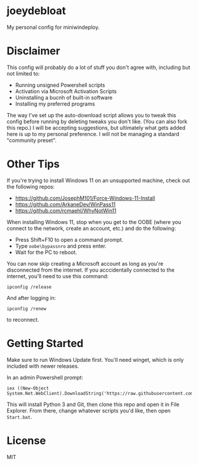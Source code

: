 # joeydebloat
My personal config for miniwindeploy.

# Disclaimer

This config will probably do a lot of stuff you don't agree with, including but not limited to:

- Running unsigned Powershell scripts
- Activation via Microsoft Activation Scripts
- Uninstalling a bucnh of built-in software
- Installing my preferred programs

The way I've set up the auto-download script allows you to tweak this config before running by deleting tweaks you don't like. (You can also fork this repo.) I will be accepting suggestions, but ultimately what gets added here is up to my personal preference. I will not be managing a standard "community preset".

# Other Tips

If you're trying to install Windows 11 on an unsupported machine, check out the following repos:
- <https://github.com/JosephM101/Force-Windows-11-Install>
- <https://github.com/ArkaneDev/WinPass11>
- <https://github.com/rcmaehl/WhyNotWin11>

When installing Windows 11, stop when you get to the OOBE (where you connect to the network, create an account, etc.) and do the following:

- Press Shift+F10 to open a command prompt.
- Type `oobe\bypassnro` and press enter.
- Wait for the PC to reboot.

You can now skip creating a Microsoft account as long as you're disconnected from the internet. If you acccidentally connected to the internet, you'll need to use this command:
```
ipconfig /release
```
And after logging in:
```
ipconfig /renew
```
to reconnect.

# Getting Started

Make sure to run Windows Update first. You'll need winget, which is only included with newer releases.

In an admin Powershell prompt:
```
iex ((New-Object System.Net.WebClient).DownloadString('https://raw.githubusercontent.com/heyjoeway/joeydebloat/main/download.ps1'))
```

This will install Python 3 and Git, then clone this repo and open it in File Explorer. From there, change whatever scripts you'd like, then open `Start.bat`.

# License
MIT
